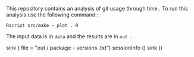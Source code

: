 This repository contains an analysis of git usage through
time .
To run this analysis use the following command :
```
Rscript src/make - plot . R
```
The input data is in ` data ` and the results are in `out `.


sink ( file = "out / package - versions .txt")
sessionInfo ()
sink ()
